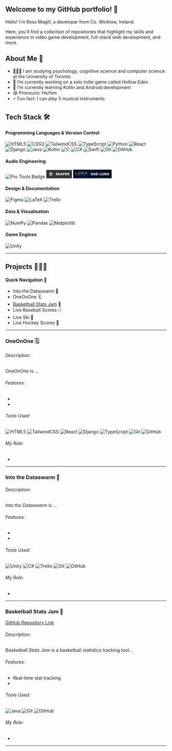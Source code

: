## Welcome to my GitHub portfolio! 👋

Hello! I'm Ross Magill, a developer from Co. Wicklow, Ireland.

Here, you'll find a collection of repositories that highlight my skills and experience in video game development, full-stack web development, and more.

## About Me 🤙

- 🧑🏻‍🎓 I am studying psychology, cognitive science and computer science at the University of Toronto<br/>
- 🔭 I’m currently working on a solo indie game called *Hollow Eden*<br/>
- 🌱 I’m currently learning Kotlin and Android development<br/>
- 😄 Pronouns: He/him<br/>
- ⚡ Fun fact: I can play 5 musical instruments

## Tech Stack 🛠️

#### Programming Languages & Version Control

![HTML5](https://img.shields.io/badge/html5-%23E34F26.svg?style=for-the-badge&logo=html5&logoColor=white)
![CSS3](https://img.shields.io/badge/css3-%231572B6.svg?style=for-the-badge&logo=css3&logoColor=white)
![TailwindCSS](https://img.shields.io/badge/tailwindcss-%2338B2AC.svg?style=for-the-badge&logo=tailwind-css&logoColor=white)
![TypeScript](https://img.shields.io/badge/typescript-%23007ACC.svg?style=for-the-badge&logo=typescript&logoColor=white)
![Python](https://img.shields.io/badge/python-3670A0?style=for-the-badge&logo=python&logoColor=ffdd54)
![React](https://img.shields.io/badge/react-%2320232a.svg?style=for-the-badge&logo=react&logoColor=%2361DAFB)
![Django](https://img.shields.io/badge/django-%23092E20.svg?style=for-the-badge&logo=django&logoColor=white)
![Java](https://img.shields.io/badge/java-%23ED8B00.svg?style=for-the-badge&logo=openjdk&logoColor=white)
![Kotlin](https://img.shields.io/badge/kotlin-%237F52FF.svg?style=for-the-badge&logo=kotlin&logoColor=white)
![C](https://img.shields.io/badge/c-%2300599C.svg?style=for-the-badge&logo=c&logoColor=white)
![C#](https://img.shields.io/badge/c%23-%23239120.svg?style=for-the-badge&logo=csharp&logoColor=white)
![Swift](https://img.shields.io/badge/swift-F54A2A?style=for-the-badge&logo=swift&logoColor=white)
![Git](https://img.shields.io/badge/git-%23F05033.svg?style=for-the-badge&logo=git&logoColor=white)
![GitHub](https://img.shields.io/badge/github-%23121011.svg?style=for-the-badge&logo=github&logoColor=white)

#### Audio Engineering

<p>
  <img src="https://img.shields.io/badge/Pro%20Tools-000000?style=for-the-badge&logo=protools&logoColor=white" alt="Pro Tools Badge">
  <img src="https://github.com/RossMagill/RossMagill/blob/main/assets/REAPER_badge.png?raw=true" alt="REAPER Logo" width="80">
  <img src="https://github.com/RossMagill/RossMagill/blob/main/assets/LUNA_badge.png?raw=true" alt="LUNA Badge" width="120">
</p>

#### Design & Documentation

![Figma](https://img.shields.io/badge/figma-%23F24E1E.svg?style=for-the-badge&logo=figma&logoColor=white)
![LaTeX](https://img.shields.io/badge/latex-%23008080.svg?style=for-the-badge&logo=latex&logoColor=white)
![Trello](https://img.shields.io/badge/Trello-%23026AA7.svg?style=for-the-badge&logo=Trello&logoColor=white)

#### Data & Visualisation

![NumPy](https://img.shields.io/badge/numpy-%23013243.svg?style=for-the-badge&logo=numpy&logoColor=white)
![Pandas](https://img.shields.io/badge/pandas-%23150458.svg?style=for-the-badge&logo=pandas&logoColor=white)
![Matplotlib](https://img.shields.io/badge/Matplotlib-%23ffffff.svg?style=for-the-badge&logo=Matplotlib&logoColor=black)

#### Game Engines

![Unity](https://img.shields.io/badge/unity-%23000000.svg?style=for-the-badge&logo=unity&logoColor=white)

---

## Projects 🧑🏻‍💻

#### Quick Navigation 🔗

- Into the Dataswarm 👾
- OneOnOne 🗓️
- [Basketball Stats Jam](#basketball-stats-jam) 🏀
- Live Baseball Scores ⚾
- Live Ski 🎿
- Live Hockey Scores 🏒

---

### OneOnOne 🗓️

###### Description:

*OneOnOne* is ...

###### Features:
- 
-

###### Tools Used:

![HTML5](https://img.shields.io/badge/html5-%23E34F26.svg?style=for-the-badge&logo=html5&logoColor=white)
![TailwindCSS](https://img.shields.io/badge/tailwindcss-%2338B2AC.svg?style=for-the-badge&logo=tailwind-css&logoColor=white)
![React](https://img.shields.io/badge/react-%2320232a.svg?style=for-the-badge&logo=react&logoColor=%2361DAFB)
![Django](https://img.shields.io/badge/django-%23092E20.svg?style=for-the-badge&logo=django&logoColor=white)
![TypeScript](https://img.shields.io/badge/typescript-%23007ACC.svg?style=for-the-badge&logo=typescript&logoColor=white)
![Git](https://img.shields.io/badge/git-%23F05033.svg?style=for-the-badge&logo=git&logoColor=white)
![GitHub](https://img.shields.io/badge/github-%23121011.svg?style=for-the-badge&logo=github&logoColor=white)

###### My Role:
-

---

### Into the Dataswarm 👾

###### Description:

*Into the Dataswarm* is ...

###### Features:
- 
-

###### Tools Used:

![Unity](https://img.shields.io/badge/unity-%23000000.svg?style=for-the-badge&logo=unity&logoColor=white)
![C#](https://img.shields.io/badge/c%23-%23239120.svg?style=for-the-badge&logo=csharp&logoColor=white)
![Trello](https://img.shields.io/badge/Trello-%23026AA7.svg?style=for-the-badge&logo=Trello&logoColor=white)
![Git](https://img.shields.io/badge/git-%23F05033.svg?style=for-the-badge&logo=git&logoColor=white)
![GitHub](https://img.shields.io/badge/github-%23121011.svg?style=for-the-badge&logo=github&logoColor=white)

###### My Role:
-

---

### Basketball Stats Jam 🏀

[GitHub Repository Link](https://github.com/RossMagill/Basketball-Stats-Jam)

###### Description:

*Basketball Stats Jam* is a basketball statistics tracking tool...

###### Features:
- Real-time stat tracking
-

###### Tools Used:

![Java](https://img.shields.io/badge/java-%23ED8B00.svg?style=for-the-badge&logo=openjdk&logoColor=white)
![Git](https://img.shields.io/badge/git-%23F05033.svg?style=for-the-badge&logo=git&logoColor=white)
![GitHub](https://img.shields.io/badge/github-%23121011.svg?style=for-the-badge&logo=github&logoColor=white)

###### My Role:
-

---

